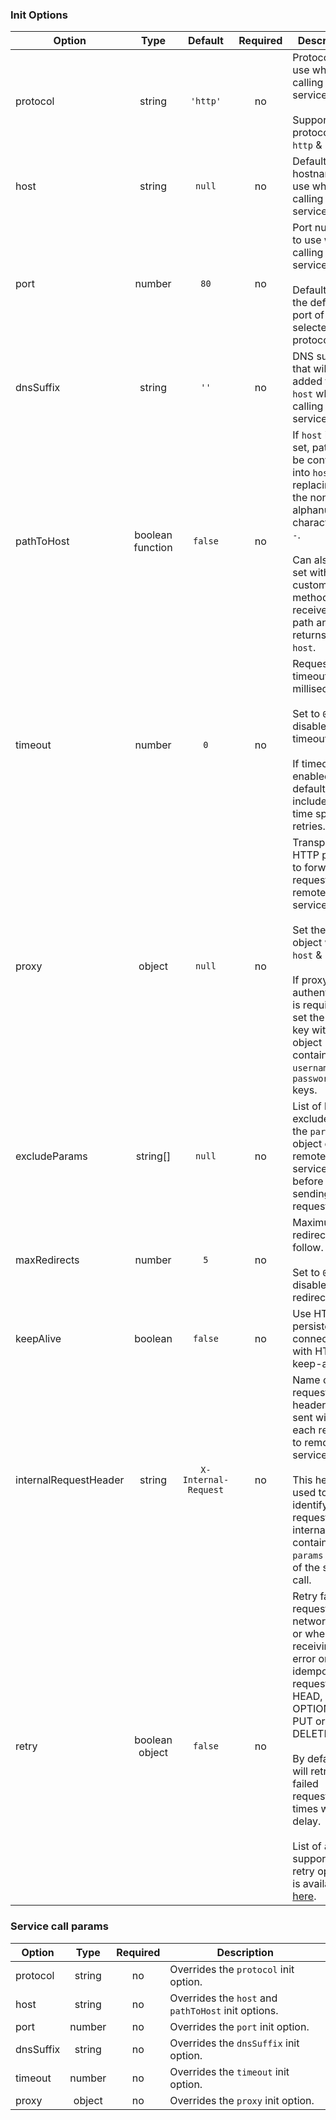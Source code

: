 ### Init Options

| Option | Type | Default | Required | Description |
| --- |:---: | :---: | :---: | --- |
| protocol | string | `'http'` | no | Protocol to use when calling remote services.<br/><br/>Supported protocols are `http` & `https`. |
| host | string | `null` | no | Default hostname to use when calling remote services. |
| port | number | `80` | no | Port number to use when calling remote services.<br/><br/>Defaults to the default port of the selected protocol. |
| dnsSuffix | string | `''` | no | DNS suffix that will be added to the `host` when calling remote services. |
| pathToHost | boolean<br/>function | `false` | no | If `host` is not set, path will be converted into `host` by replacing all the non-alphanumeric characters to `-`.<br/><br/>Can also be set with a custom method that receives a path and returns a `host`. |
| timeout | number | `0` | no | Request timeout in milliseconds.<br/><br/>Set to `0` to disable timeout.<br/><br/>If timeout is enabled, by default, it will include the time spent on retries. |
| proxy | object | `null` | no | Transparent HTTP proxy to forward requests to remote services.<br/><br/>Set the `proxy` object with `host` & `port`.<br/><br/>If proxy authentication is required, set the `auth` key with object containing the `username` & `password` keys. |
| excludeParams | string[] | `null` | no | List of keys to exclude from the `params` object of the remote service call before sending the request. |
| maxRedirects | number | `5` | no | Maximum redirects to follow.<br/><br/>Set to `0` to disable redirects. |
| keepAlive | boolean | `false` | no | Use HTTP persistent connections with HTTP keep-alive. |
| internalRequestHeader | string | `X-Internal-Request` | no | Name of the request header that is sent with each request to remote service.<br/><br/>This header is used to identify the request as internal and contains the `params` object of the service call. |
| retry | boolean<br/>object | `false` | no | Retry failed requests on a network error or when receiving 5xx error on an idempotent request (GET, HEAD, OPTIONS, PUT or DELETE).<br/><br/>By default, it will retry failed requests 3 times without delay.<br/><br/>List of all the supported retry options is available [here](https://www.npmjs.com/package/axios-retry#options). |

### Service call params

| Option | Type | Required | Description |
| --- | :---: | :---: | --- |
| protocol | string | no | Overrides the `protocol` init option. |
| host | string | no | Overrides the `host` and `pathToHost` init options. |
| port | number | no | Overrides the `port` init option. |
| dnsSuffix | string | no | Overrides the `dnsSuffix` init option. |
| timeout | number | no | Overrides the `timeout` init option. |
| proxy | object | no | Overrides the `proxy` init option. |
